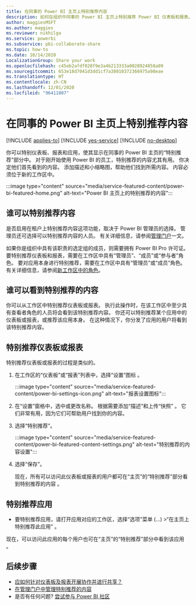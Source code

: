 ```yaml
---
title: 在同事的 Power BI 主页上特别推荐内容
description: 如何在组织中同事的 Power BI 主页上特别推荐 Power BI 仪表板和报表。
author: maggiesMSFT
ms.author: maggies
ms.reviewer: nikhilga
ms.service: powerbi
ms.subservice: pbi-collaborate-share
ms.topic: how-to
ms.date: 10/14/2020
LocalizationGroup: Share your work
ms.openlocfilehash: c45eb2afdf028f9e3a4b213333a0028924858a09
ms.sourcegitcommit: 653e18d7041d3dd1cf7a38010372366975a98eae
ms.translationtype: HT
ms.contentlocale: zh-CN
ms.lasthandoff: 12/01/2020
ms.locfileid: "96411807"
---
```

# <a name="feature-content-on-colleagues-power-bi-home-page"></a>在同事的 Power BI 主页上特别推荐内容

[!INCLUDE [applies-to](../includes/applies-to.md)] [!INCLUDE [yes-service](../includes/yes-service.md)] [!INCLUDE [no-desktop](../includes/no-desktop.md)]

你可以特别仪表板、报表和应用，使其显示在同事的 Power BI 主页的“特别推荐”部分中。 对于刚开始使用 Power BI 的员工，特别推荐的内容尤其有用。 你决定他们首先看到的内容。 添加描述和小缩略图，帮助他们找到所需内容。 内容必须位于新的工作区中。

:::image type="content" source="media/service-featured-content/power-bi-featured-home.png" alt-text="Power BI 主页上的特别推荐的内容":::

## <a name="who-can-feature-content"></a>谁可以特别推荐内容

是否启用在租户上特别推荐内容这项功能，取决于 Power BI 管理员的选择。 管理员还可选择可以特别推荐内容的人员。 有关详细信息，请参阅[管理门户](../admin/service-admin-portal.md#featured-content)一文。

如果你是组织中具有该职责的选定组的成员，则需要拥有 Power BI Pro 许可证。 要特别推荐仪表板和报表，需要在工作区中具有“管理员”、“成员”或“参与者”角色。 要对应用本身进行特别推荐，需要在工作区中具有“管理员”或“成员”角色。 有关详细信息，请参阅[新工作区中的角色](service-new-workspaces.md#roles-in-the-new-workspaces)。

## <a name="who-sees-featured-content"></a>谁可以看到特别推荐的内容

你可以从工作区中特别推荐仪表板或报表。 执行此操作时，在该工作区中至少具有查看者角色的人员将会看到该特别推荐内容。 你还可以特别推荐某个应用中的仪表板或报表，或推荐该应用本身。 在这种情况下，你分发了应用的用户将看到该特别推荐内容。

## <a name="feature-a-dashboard-or-report"></a>特别推荐仪表板或报表

特别推荐仪表板或报表的过程是类似的。

1. 在工作区的“仪表板”或“报表”列表中，选择“设置”图标  。

    :::image type="content" source="media/service-featured-content/power-bi-settings-icon.png" alt-text="报表设置图标":::

2. 在“设置”窗格中，选中或更改名称。 根据需要添加“描述”和上传“快照” 。 它们非常有用，因为它们可帮助用户找到你的内容。

3. 选择“特别推荐”。

    :::image type="content" source="media/service-featured-content/power-bi-featured-content-settings.png" alt-text="特别推荐的内容设置":::

4. 选择“保存”。

    现在，所有可以访问此仪表板或报表的用户都可在“主页”的“特别推荐”部分看到特别推荐的内容 。

## <a name="feature-an-app"></a>特别推荐应用

- 要特别推荐应用，请打开应用对应的工作区，选择“选项”菜单 (…) >“在主页上特别推荐此应用”  。

现在，可以访问此应用的每个用户也可在“主页”的“特别推荐”部分中看到该应用 。

## <a name="next-steps"></a>后续步骤

* [应如何针对仪表板及报表开展协作并进行共享？](../collaborate-share/service-how-to-collaborate-distribute-dashboards-reports.md)
* [在管理门户中管理特别推荐的内容](../admin/service-admin-portal.md#manage-featured-content)
* 是否有任何问题? [尝试参与 Power BI 社区](https://community.powerbi.com/)

